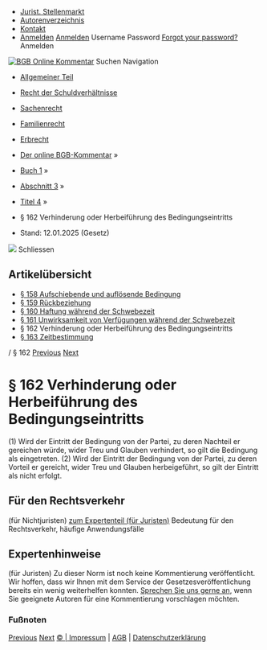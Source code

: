   * [Jurist. Stellenmarkt](https://bgb.kommentar.de/Buch-1/Abschnitt-3/Titel-4/</job-board> "Jurist. Stellenmarkt")
  * [Autorenverzeichnis](https://bgb.kommentar.de/Buch-1/Abschnitt-3/Titel-4/</Autorenverzeichnis> "Autorenverzeichnis")
  * [Kontakt](https://bgb.kommentar.de/Buch-1/Abschnitt-3/Titel-4/</Kontakt>)
  * [Anmelden](https://bgb.kommentar.de/Buch-1/Abschnitt-3/Titel-4/<#login> "show login form") [Anmelden](https://bgb.kommentar.de/Buch-1/Abschnitt-3/Titel-4/<#> "hide login form") Username Password
[Forgot your password?](https://bgb.kommentar.de/Buch-1/Abschnitt-3/Titel-4/</user/forgotpassword>) Anmelden 


[![BGB Online Kommentar](https://bgb.kommentar.de/extension/bgb/design/bgb/images/logo.png)](https://bgb.kommentar.de/Buch-1/Abschnitt-3/Titel-4/</> "BGB Online Kommentar")
Suchen
Navigation
  * [Allgemeiner Teil](https://bgb.kommentar.de/Buch-1/Abschnitt-3/Titel-4/</Buch-1>)
  * [Recht der Schuldverhältnisse](https://bgb.kommentar.de/Buch-1/Abschnitt-3/Titel-4/</Buch-2>)
  * [Sachenrecht](https://bgb.kommentar.de/Buch-1/Abschnitt-3/Titel-4/</Buch-3>)
  * [Familienrecht](https://bgb.kommentar.de/Buch-1/Abschnitt-3/Titel-4/</Buch-4>)
  * [Erbrecht](https://bgb.kommentar.de/Buch-1/Abschnitt-3/Titel-4/</Buch-5>)


  * [Der online BGB-Kommentar](https://bgb.kommentar.de/Buch-1/Abschnitt-3/Titel-4/</>) »
  * [Buch 1](https://bgb.kommentar.de/Buch-1/Abschnitt-3/Titel-4/</Buch-1>) »
  * [Abschnitt 3](https://bgb.kommentar.de/Buch-1/Abschnitt-3/Titel-4/</Buch-1/Abschnitt-3>) »
  * [Titel 4](https://bgb.kommentar.de/Buch-1/Abschnitt-3/Titel-4/</Buch-1/Abschnitt-3/Titel-4>) »
  * § 162 Verhinderung oder Herbeiführung des Bedingungseintritts 
  * Stand: 12.01.2025 (Gesetz) 


![](https://vg01.met.vgwort.de/na/1c9909529ead4f509072c06d9081a7d5)
Schliessen 
## Artikelübersicht
  * [ § 158 Aufschiebende und auflösende Bedingung ](https://bgb.kommentar.de/Buch-1/Abschnitt-3/Titel-4/</Buch-1/Abschnitt-3/Titel-4/Aufschiebende-und-aufloesende-Bedingung>)
  * [ § 159 Rückbeziehung ](https://bgb.kommentar.de/Buch-1/Abschnitt-3/Titel-4/</Buch-1/Abschnitt-3/Titel-4/Rueckbeziehung>)
  * [ § 160 Haftung während der Schwebezeit ](https://bgb.kommentar.de/Buch-1/Abschnitt-3/Titel-4/</Buch-1/Abschnitt-3/Titel-4/Haftung-waehrend-der-Schwebezeit>)
  * [ § 161 Unwirksamkeit von Verfügungen während der Schwebezeit ](https://bgb.kommentar.de/Buch-1/Abschnitt-3/Titel-4/</Buch-1/Abschnitt-3/Titel-4/Unwirksamkeit-von-Verfuegungen-waehrend-der-Schwebezeit>)
  * § 162 Verhinderung oder Herbeiführung des Bedingungseintritts 
  * [ § 163 Zeitbestimmung ](https://bgb.kommentar.de/Buch-1/Abschnitt-3/Titel-4/</Buch-1/Abschnitt-3/Titel-4/Zeitbestimmung>)


/ § 162 
[Previous](https://bgb.kommentar.de/Buch-1/Abschnitt-3/Titel-4/</Buch-1/Abschnitt-3/Titel-4/Unwirksamkeit-von-Verfuegungen-waehrend-der-Schwebezeit> "§ 161 Unwirksamkeit von Verfügungen während der Schwebezeit") [Next](https://bgb.kommentar.de/Buch-1/Abschnitt-3/Titel-4/</Buch-1/Abschnitt-3/Titel-4/Zeitbestimmung> "§ 163 Zeitbestimmung")
# § 162 Verhinderung oder Herbeiführung des Bedingungseintritts
(1) Wird der Eintritt der Bedingung von der Partei, zu deren Nachteil er gereichen würde, wider Treu und Glauben verhindert, so gilt die Bedingung als eingetreten.
(2) Wird der Eintritt der Bedingung von der Partei, zu deren Vorteil er gereicht, wider Treu und Glauben herbeigeführt, so gilt der Eintritt als nicht erfolgt.
## Für den Rechtsverkehr 
(für Nichtjuristen)
[zum Expertenteil (für Juristen)](https://bgb.kommentar.de/Buch-1/Abschnitt-3/Titel-4/<#expertenhinweise>)
Bedeutung für den Rechtsverkehr, häufige Anwendungsfälle
## Expertenhinweise
(für Juristen)
Zu dieser Norm ist noch keine Kommentierung veröffentlicht. Wir hoffen, dass wir Ihnen mit dem Service der Gesetzesveröffentlichung bereits ein wenig weiterhelfen konnten. [Sprechen Sie uns gerne an](https://bgb.kommentar.de/Buch-1/Abschnitt-3/Titel-4/</Kontakt>), wenn Sie geeignete Autoren für eine Kommentierung vorschlagen möchten. 
### Fußnoten
[Previous](https://bgb.kommentar.de/Buch-1/Abschnitt-3/Titel-4/</Buch-1/Abschnitt-3/Titel-4/Unwirksamkeit-von-Verfuegungen-waehrend-der-Schwebezeit> "§ 161 Unwirksamkeit von Verfügungen während der Schwebezeit") [Next](https://bgb.kommentar.de/Buch-1/Abschnitt-3/Titel-4/</Buch-1/Abschnitt-3/Titel-4/Zeitbestimmung> "§ 163 Zeitbestimmung")
[© | Impressum](https://bgb.kommentar.de/Buch-1/Abschnitt-3/Titel-4/</Kontakt>) | [AGB](https://bgb.kommentar.de/Buch-1/Abschnitt-3/Titel-4/</AGB>) | [Datenschutzerklärung](https://bgb.kommentar.de/Buch-1/Abschnitt-3/Titel-4/</Datenschutzerklaerung-fuer-Leser>)
